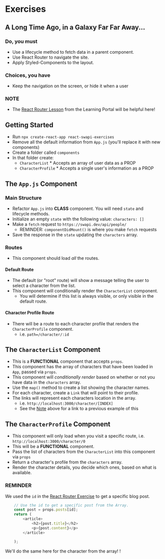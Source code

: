 # Exercises

## A Long Time Ago, in a Galaxy Far Far Away...

### Do, you must

* Use a lifecycle method to fetch data in a parent component.
* Use React Router to navigate the site.
* Apply Styled-Components to the layout.

### Choices, you have

* Keep the navigation on the screen, or hide it when a user

### NOTE

* The [React Router Lesson](https://learn.digitalcrafts.com/immersive/lessons/full-stack-frameworks/react-router/#blog-posts-list-and-detail) from the Learning Portal will be helpful here!

## Getting Started

* Run `npx create-react-app react-swapi-exercises`
* Remove all the default information from `App.js` (you'll replace it with new components)
* Create a folder called `components`
* In that folder create:
  * `CharacterList` * Accepts an array of user data as a PROP
  * `CharacterProfile` * Accepts a single user's information as a PROP

## The `App.js` Component

### Main Structure

* Refactor `App.js` into **CLASS** component. You will need `state` and lifecycle methods.
* Initialize an empty `state` with the following value: `characters: []`
* Make a `fetch` request to `https://swapi.dev/api/people/`
  * REMINDER: `componentDidMount()` is where you make `fetch` requests
* Save the response in the `state` updating the `characters` array.

### Routes

* This component should load _all_ the routes.

#### Default Route

* The default (or "root" route) will show a message telling the user to select a character from the list.
* This component will conditionally render the `CharacterList` component.
  * You will determine if this list is always visible, or only visible in the default route.

#### Character Profile Route

* There will be a route to each character profile that renders the `CharacterProfile` component.
  * i.e. `path=/character/:id`

## The `CharacterList` Component

* This is a **FUNCTIONAL** component that accepts `props`.
* This component has the array of characters that have been loaded in `App`, passed via `props`.
* This component will _conditionally render_ based on whether or not you have data in the `characters` array.
* Use the `map()` method to create a list showing the character names.
* For each character, create a `Link` that will point to their profile.
* The links will represent each characters location in the array.
  * i.e. `http://localhost:3000/character/[INDEX]`
  * See the [Note](#note) above for a link to a previous example of this

## The `CharacterProfile` Component

* This component will only load when you visit a specific route, i.e. `http://localhost:3000/character/0`
* This will be a **FUNCTIONAL** component.
* Pass the list of characters from the `CharacterList` into this component via `props`
* Return a character's profile from the `characters` array.
* Render the character details, you decide which ones, based on what is available.

### REMINDER

We used the `id` in the [React Router Exercise](https://learn.digitalcrafts.com/immersive/lessons/full-stack-frameworks/react-router/#blog-posts-list-and-detail) to get a specific blog post.

```js
    // Use the id to get a specific post from the Array.
    const post = props.posts[id];
    return (
        <article>
            <h2>{post.title}</h2>
            <p>{post.content}</p>
        </article>

    );
```

We'll do the same here for the character from the array!
!